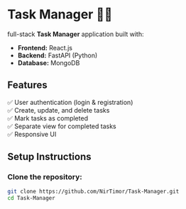# Task Manager 📝🚀

full-stack **Task Manager** application built with:

- **Frontend:** React.js  
- **Backend:** FastAPI (Python)  
- **Database:** MongoDB  

## Features  
✅ User authentication (login & registration)  
✅ Create, update, and delete tasks  
✅ Mark tasks as completed  
✅ Separate view for completed tasks  
✅ Responsive UI  

## Setup Instructions  

### Clone the repository:  
```sh
git clone https://github.com/NirTimor/Task-Manager.git
cd Task-Manager
